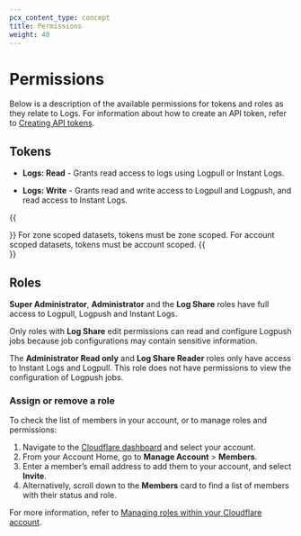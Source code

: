 ```yaml
---
pcx_content_type: concept
title: Permissions
weight: 40
---
```


# Permissions

Below is a description of the available permissions for tokens and roles as they relate to Logs. For information about how to create an API token, refer to [Creating API tokens](/fundamentals/api/get-started/create-token/).

## Tokens

*   **Logs: Read** - Grants read access to logs using Logpull or Instant Logs.

*   **Logs: Write** - Grants read and write access to Logpull and Logpush, and read access to Instant Logs.

{{<Aside type="note" header="Note">}}
For zone scoped datasets, tokens must be zone scoped. For account scoped datasets, tokens must be account scoped.
{{</Aside>}}

## Roles

**Super Administrator**, **Administrator** and the **Log Share** roles have full access to Logpull, Logpush and Instant Logs. 

Only roles with **Log Share** edit permissions can read and configure Logpush jobs because job configurations may contain sensitive information.

The **Administrator Read only** and **Log Share Reader** roles only have access to Instant Logs and Logpull. This role does not have permissions to view the configuration of Logpush jobs.

### Assign or remove a role

To check the list of members in your account, or to manage roles and permissions:

1.  Navigate to the [Cloudflare dashboard](https://dash.cloudflare.com/login) and select your account.
2.  From your Account Home, go to **Manage Account** > **Members**.
3.  Enter a member’s email address to add them to your account, and select **Invite**.
4.  Alternatively, scroll down to the **Members** card to find a list of members with their status and role.

For more information, refer to [Managing roles within your Cloudflare account]((/fundamentals/setup/manage-members/)).
